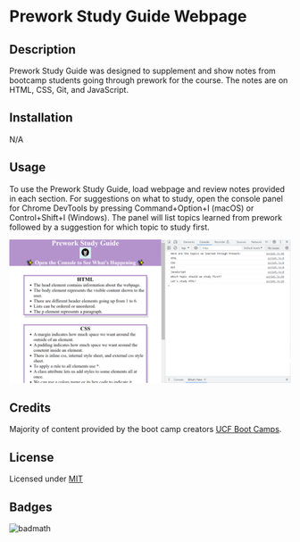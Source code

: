 # Prework Study Guide Webpage

## Description

Prework Study Guide was designed to supplement and show notes from bootcamp students going through prework for the course. The notes are on HTML, CSS, Git, and JavaScript.


## Installation

N/A


## Usage

To use the Prework Study Guide, load webpage and review notes provided in each section. For suggestions on what to study, open the console panel for Chrome DevTools by pressing Command+Option+I (macOS) or Control+Shift+I (Windows). The panel will list topics learned from prework followed by a suggestion for which topic to study first.

![Screenshot of Webpage with console panel open](assets/images/screenshot.PNG)

## Credits

Majority of content provided by the boot camp creators [UCF Boot Camps](https://bootcamp.ce.ucf.edu/).


## License

Licensed under [MIT](LICENSE)


## Badges

![badmath](https://img.shields.io/github/languages/top/nielsenjared/badmath)
